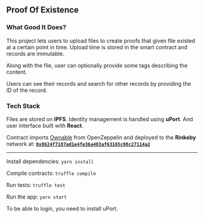 ## Proof Of Existence

### What Good It Does?

This project lets users to upload files to create proofs that given file existed at a certain point in time. Upload time is stored in the smart contract and records are immutable.

Along with the file, user can optionally provide some tags describing the content.

Users can see their records and search for other records by providing the ID of the record.

### Tech Stack

Files are stored on **IPFS**. Identity management is handled using **uPort**. And user interface built with **React**. 

Contract imports [Ownable](https://github.com/OpenZeppelin/openzeppelin-solidity/blob/master/contracts/ownership/Ownable.sol) from OpenZeppelin and deployed to the **Rinkeby** network at: [**`0x8624f7187ad1e4fe36a403af63165c08c27114a2`**](https://etherscan.io/address/0x8624f7187ad1e4fe36a403af63165c08c27114a2)

-----


Install dependencies: 
```yarn install```

Compile contracts:
```truffle compile```

Run tests:
```truffle test```

Run the app:
```yarn start```

To be able to login, you need to install uPort.

